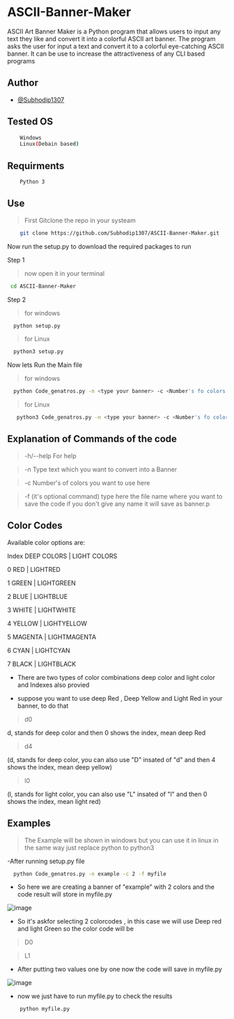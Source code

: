 # ASCII-Banner-Maker
ASCII Art Banner Maker is a Python program that allows users to input any text they like and convert it into a colorful ASCII art banner. The program asks the user for input a text and convert it to a colorful eye-catching ASCII banner. It can be use to increase the attractiveness  of any CLI based programs

## Author
- [@Subhodip1307](https://github.com/Subhodip1307)

## Tested OS
```bash
    Windows
    Linux(Debain based)
```
  
## Requirments
```bash
    Python 3
```
## Use
>First Gitclone the repo in your systeam
```bash
    git clone https://github.com/Subhodip1307/ASCII-Banner-Maker.git
```
Now run the setup.py to download the required packages to run

Step 1
> now open it in your terminal
```bash
 cd ASCII-Banner-Maker
```
Step 2
> for windows
```bash
  python setup.py
```
>for Linux
```bash
  python3 setup.py
```
Now lets Run the Main file

> for windows
```bash
  python Code_genatros.py -n <type your banner> -c <Number's fo colors you want to use> -f <give a file name without extention to save the code> 
```
>for Linux
```bash
   python3 Code_genatros.py -n <type your banner> -c <Number's fo colors you want to use> -f <give a file name without extention to save the code> 
```

## Explanation of Commands of the code

> -h/--help       For help

> -n              Type text which you want to convert into a Banner

> -c               Number's of colors you want to use here

> -f              (it's optional command) type here the file name where you want to save the code if you don't give any name it will save as banner.p


## Color Codes

Available color options are:

Index    DEEP COLORS     |   LIGHT COLORS

0         RED   |   LIGHTRED

1       GREEN   |  LIGHTGREEN

2        BLUE   |  LIGHTBLUE

3       WHITE   |  LIGHTWHITE

4      YELLOW   |  LIGHTYELLOW

5     MAGENTA   |  LIGHTMAGENTA

6        CYAN   |  LIGHTCYAN

7       BLACK   | LIGHTBLACK

- There are two types of color combinations deep color and light color and Indexes also provied 

- suppose you want to use deep Red , Deep Yellow and Light Red in your banner, to do that

>d0 

d, stands for deep color and then 0 shows the index, mean deep Red

>d4 

(d, stands for deep color, you can also use "D" insated of "d" and then 4 shows the index, mean deep yellow)

>l0 

(l, stands for light color, you can also use "L" insated of "l"  and then 0 shows the index, mean light red)

## Examples
> The Example will be shown in windows but you can use it in linux in the same way just replace python to python3

-After running setup.py file

```bash
  python Code_genatros.py -n example -c 2 -f myfile 
```
- So here we are creating a banner of "example" with 2 colors and the code result will store in myfile.py

![image](https://user-images.githubusercontent.com/111901004/230647500-c34e7179-07e7-4ca0-a253-6493114de1ea.png)

- So it's askfor selecting 2 colorcodes , in this case we will use Deep red and light Green so the color code will be

> D0

> L1

- After putting two values one by one now the code will save in myfile.py

![image](https://user-images.githubusercontent.com/111901004/230648834-f9cf5b07-d9bf-4e85-9993-141e1931709a.png)

- now we just have to run myfile.py to check the results

```bash
    python myfile.py
```
